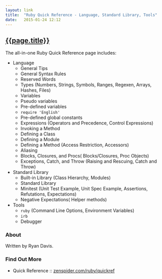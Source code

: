 ```yaml
---
layout: link
title:  "Ruby Quick Reference - Language, Standard Library, Tools"
date:   2015-01-24 12:12
---
```


## [{{page.title}}](http://www.zenspider.com/Languages/Ruby/QuickRef.html)

The all-in-one Ruby Quick Reference page includes:

- Language
   - General Tips
   - General Syntax Rules
   - Reserved Words
   - Types (Numbers, Strings, Symbols, Ranges, Regexen, Arrays, Hashes, Files)
   - Variables
   - Pseudo variables
   - Pre-defined variables
   - `require 'English'`
   - Pre-defined global constants
   - Expressions (Operators and Precedence, Control Expressions)
   - Invoking a Method
   - Defining a Class
   - Defining a Module
   - Defining a Method (Access Restriction, Accessors)
   - Aliasing
   - Blocks, Closures, and Procs( Blocks/Closures, Proc Objects)
   - Exceptions, Catch, and Throw (Raising and Rescuing, Catch and Throw)
- Standard Library
   - Built-in Library (Class Hierarchy, Modules)
   - Standard Library
   - Minitest (Unit Test Example, Unit Spec Example, Assertions, Refutations, Expectations)
   - Negative Expectations( Helper methods)
- Tools
   - `ruby` (Command Line Options, Environment Variables)
   - `irb`
   - Debugger

### About

Written by Ryan Davis.

### Find Out More

- Quick Reference :: [zenspider.com/ruby/quickref](http://www.zenspider.com/Languages/Ruby/QuickRef.html)


